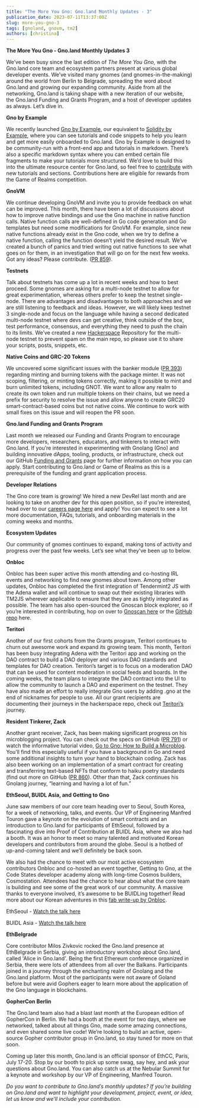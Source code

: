 ```yaml
---
title: "The More You Gno: Gno.land Monthly Updates - 3"
publication_date: 2023-07-11T13:37:00Z
slug: more-you-gno-3
tags: [gnoland, gnovm, tm2]
authors: [christina]
---
```


**The More You Gno - Gno.land Monthly Updates 3**

We’ve been busy since the last edition of *The More You Gno,* with the Gno.land core team and ecosystem partners present at various global developer events. We’ve visited many gnomes (and gnomes-in-the-making) around the world from Berlin to Belgrade, spreading the word about Gno.land and growing our expanding community. Aside from all the networking, Gno.land is taking shape with a new iteration of our website, the Gno.land Funding and Grants Program, and a host of developer updates as always. Let’s dive in.

**Gno by Example**

We recently launched [Gno by Example](https://gno-by-example.com/), our equivalent to [Solidity by Example](https://solidity-by-example.org/), where you can see tutorials and code snippets to help you learn and get more easily onboarded to Gno.land. Gno by Example is designed to be community-run with a front-end app and tutorials in markdown. There’s also a specific markdown syntax where you can embed certain file fragments to make your tutorials more structured. We’d love to build this into the ultimate resource center for Gno.land, so feel free to [contribute](https://github.com/gnolang/gno-by-example) with new tutorials and sections. Contributions here are eligible for rewards from the Game of Realms competition.

**GnoVM**

We continue developing GnoVM and invite you to provide feedback on what can be improved. This month, there have been a lot of discussions about how to improve native bindings and use the Gno machine in native function calls. Native function calls are well-defined in Go code generation and Go templates but need some modifications for GnoVM. For example, since new native functions already exist in the Gno code, when we try to define a native function, calling the function doesn’t yield the desired result. We’ve created a bunch of panics and tried writing out native functions to see what goes on for them, in an investigation that will go on for the next few weeks. Got any ideas? Please contribute. ([PR 859](https://github.com/gnolang/gno/pull/859)).

**Testnets**

Talk about testnets has come up a lot in recent weeks and how to best proceed. Some gnomes are asking for a multi-node testnet to allow for great experimentation, whereas others prefer to keep the testnet single-node. There are advantages and disadvantages to both approaches and we are still listening to feedback and ideas. However, we will likely keep testnet 3 single-node and focus on the language while having a second dedicated multi-node testnet where devs can get creative, think outside of the box, test performance, consensus, and everything they need to push the chain to its limits. We’ve created a new [Hackerspace](https://github.com/gnolang/hackerspace) Repository for the multi-node testnet to prevent spam on the main repo, so please use it to share your scripts, posts, snippets, etc.

**Native Coins and GRC-20 Tokens**

We uncovered some significant issues with the banker module ([PR 393](https://github.com/gnolang/gno/pull/393)) regarding minting and burning tokens with the package minter. It was not scoping, filtering, or minting tokens correctly, making it possible to mint and burn unlimited tokens, including GNOT. We want to allow any realm to create its own token and run multiple tokens on their chains, but we need a prefix for security to resolve the issue and allow anyone to create GRC20 smart-contract-based coins but not native coins. We continue to work with small fixes on this issue and will reopen the PR soon.

**Gno.land Funding and Grants Program**

Last month we released our Funding and Grants Program to encourage more developers, researchers, educators, and tinkerers to interact with Gno.land. If you’re interested in experimenting with Gnolang (Gno) and building innovative dApps, tooling, products, or infrastructure, check out our GitHub [Funding and Grants](https://github.com/gnolang/ecosystem-fund-grants) page for further information on how you can apply. Start contributing to Gno.land or Game of Realms as this is a prerequisite of the funding and grant application process.

**Developer Relations**

The Gno core team is growing! We hired a new DevRel last month and are looking to take on another dev for this open position, so if you’re interested, head over to our [careers page here](https://jobs.lever.co/allinbits) and apply! You can expect to see a lot more documentation, FAQs, tutorials, and onboarding materials in the coming weeks and months.

**Ecosystem Updates**

Our community of gnomes continues to expand, making tons of activity and progress over the past few weeks. Let’s see what they’ve been up to below.

**Onbloc**

Onbloc has been super active this month attending and co-hosting IRL events and networking to find new gnomes about town. Among other updates, Onbloc has completed the first integration of Tendermint2 JS with the Adena wallet and will continue to swap out their existing libraries with TM2JS wherever applicable to ensure that they are as tightly integrated as possible. The team has also open-sourced the Gnoscan block explorer, so if you’re interested in contributing, hop on over to [Gnoscan here](https://gnoscan.io/) or the [GitHub repo](https://github.com/onbloc/gnoscan) here.

**Teritori**

Another of our first cohorts from the Grants program, Teritori continues to churn out awesome work and expand its growing team. This month, Teritori has been busy integrating Adena with the Teritori app and working on the DAO contract to build a DAO deployer and various DAO standards and templates for DAO creation. Teritori’s target is to focus on a moderation DAO that can be used for content moderation in social feeds and boards. In the coming weeks, the team plans to integrate the DAO contract into the UI to allow the community to launch a DAO and experiment on the testnet. They have also made an effort to really integrate Gno users by adding .gno at the end of nicknames for people to use. All our grant recipients are documenting their journeys in the hackerspace repo, check out [Teritori’s](https://github.com/gnolang/hackerspace/issues/7) journey.

**Resident Tinkerer, Zack**

Another grant receiver, Zack, has been making significant progress on his microblogging project. You can check out the specs on GitHub ([PR 791](https://github.com/gnolang/gno/pull/791)) or watch the informative tutorial video, [Go to Gno: How to Build a Microblog](https://www.youtube.com/watch?v=F-_dadxcRJM). You’ll find this especially useful if you have a background in Go and need some additional insights to turn your hand to blockchain coding. Zack has also been working on an implementation of a smart contract for creating and transferring text-based NFTs that conform to haiku poetry standards (find out more on GitHub ([PR 860](https://github.com/gnolang/gno/pull/860)). Other than that, Zack continues his Gnolang journey, “learning and having a lot of fun.”

**EthSeoul, BUIDL Asia, and Getting to Gno**

June saw members of our core team heading over to Seoul, South Korea, for a week of networking, talks, and events. Our VP of Engineering Manfred Touron gave a keynote on the evolution of smart contracts and an introduction to Gno.land for participants of EthSeoul, followed by a fascinating dive into Proof of Contribution at BUIDL Asia, where we also had a booth. It was an honor to meet so many talented and motivated Korean developers and contributors from around the globe. Seoul is a hotbed of up-and-coming talent and we’ll definitely be back soon.

We also had the chance to meet with our most active ecosystem contributors Onbloc and co-hosted an event together, Getting to Gno, at the Code States developer academy along with long-time Cosmos builders, Cosmostation. Attendees had the chance to hear about what the core team is building and see some of the great work of our community. A massive thanks to everyone involved, it’s awesome to be BUIDLing together! Read more about our Korean adventures in this [fab write-up by Onbloc](https://medium.com/onbloc/2023-buidl-asia-recap-894c60a1c0f).

EthSeoul - [Watch the talk here](https://www.youtube.com/watch?v=_iSsStlmxoU)

BUIDL Asia - [Watch the talk here](https://www.youtube.com/watch?v=v6k3NHm5vcE)

**EthBelgrade**

Core contributor Milos Zivkovic rocked the Gno.land presence at EthBelgrade in Serbia, giving an introductory workshop about Gno.land, called 'Alice in Gno.land'. Being the first Ethereum conference organized in Serbia, there were lots of attendees from all over the Balkans. Participants joined in a journey through the enchanting realm of Gnolang and the Gno.land platform. Most of the participants were not aware of Goland before but were avid Gophers eager to learn more about the application of the Gno language in blockchains.

**GopherCon Berlin**

The Gno.land team also had a blast last month at the European edition of GopherCon in Berlin. We had a booth at the event for two days, where we networked, talked about all things Gno, made some amazing connections, and even shared some live code! We’re looking to build an active, open-source Gopher contributor group in Gno.land, so stay tuned for more on that soon.

Coming up later this month, Gno.land is an official sponsor of EthCC, Paris, July 17-20. Stop by our booth to pick up some swag, say hey, and ask your questions about Gno.land. You can also catch us at the Nebular Summit for a keynote and workshop by our VP of Engineering, Manfred Touron.

*Do you want to contribute to Gno.land’s monthly updates? If you’re building on Gno.land and want to highlight your development, project, event, or idea, let us know and we’ll include your contribution.*
